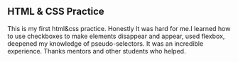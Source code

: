 ## HTML & CSS Practice

This is my first html&css practice. Honestly It was hard for me.I learned how to use checkboxes to make elements disappear and appear, used flexbox, deepened my knowledge of pseudo-selectors. It was an incredible experience. Thanks  mentors and other students who helped.
